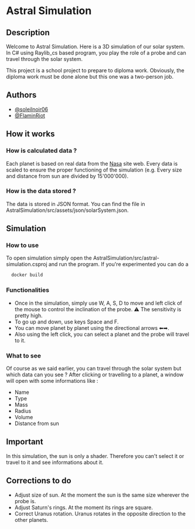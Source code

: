 # Astral Simulation

## Description
Welcome to Astral Simulation. Here is a 3D simulation of our solar system. In C# using Raylib_cs based program, you play the role of a probe and can travel through the solar system.

This project is a school project to prepare to diploma work. Obviously, the diploma work must be done alone but this one was a two-person job.

## Authors
- [@soleilnoir06](https://www.github.com/SoleilNoir06)
- [@FlaminRiot](https://www.github.com/FlamingRiot)

## How it works

### How is calculated data ?
Each planet is based on real data from the [Nasa](https://nssdc.gsfc.nasa.gov/planetary/planetfact.html) site web.
Every data is scaled to ensure the proper functioning of the simulation (e.g. Every size and distance from sun are divided by 15'000'000).

### How is the data stored ?
The data is stored in JSON format. You can find the file in AstralSimulation/src/assets/json/solarSystem.json.

## Simulation

### How to use
To open simulation simply open the AstralSimulation/src/astral-simulation.csproj and run the program.
If you're experimented you can do a 
```bash
  docker build
```

### Functionalities
- Once in the simulation, simply use W, A, S, D to move and left click of the mouse to control the inclination of the probe.  ⚠ The sensitivity is pretty high.
- To go up and down, use keys Space and F.
- You can move planet by planet using the directional arrows ⬅➡.
- Also using the left click, you can select a planet and the probe will travel to it.

### What to see
Of course as we said earlier, you can travel through the solar system but which data can you see ?
After clicking or travelling to a planet, a window will open with some informations like :
- Name
- Type
- Mass
- Radius
- Volume
- Distance from sun

## Important
In this simulation, the sun is only a shader. Therefore you can't select it or travel to it and see informations about it.

## Corrections to do
- Adjust size of sun. At the moment the sun is the same size wherever the probe is.
- Adjust Saturn's rings. At the moment its rings are square.
- Correct Uranus rotation. Uranus rotates in the opposite direction to the other planets.
